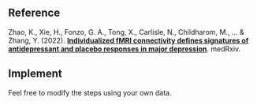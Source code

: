 ## Reference<br />
Zhao, K., Xie, H., Fonzo, G. A., Tong, X., Carlisle, N., Childharom, M., ... & Zhang, Y. (2022). [__Individualized fMRI connectivity defines signatures of antidepressant and placebo responses in major depression__](https://www.medrxiv.org/content/10.1101/2022.09.12.22279659v3). medRxiv.

## Implement<br />
Feel free to modify the steps using your own data.
